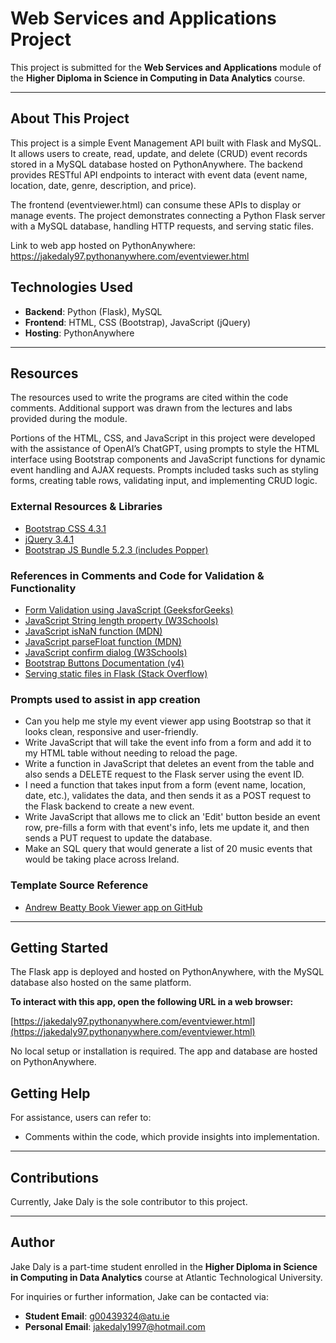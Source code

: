 # Web Services and Applications Project

This project is submitted for the **Web Services and Applications** module of the **Higher Diploma in Science in Computing in Data Analytics** course.

---

## About This Project

This project is a simple Event Management API built with Flask and MySQL. It allows users to create, read, update, and delete (CRUD) event records stored in a MySQL database hosted on PythonAnywhere. The backend provides RESTful API endpoints to interact with event data (event name, location, date, genre, description, and price).

The frontend (eventviewer.html) can consume these APIs to display or manage events. The project demonstrates connecting a Python Flask server with a MySQL database, handling HTTP requests, and serving static files.

Link to web app hosted on PythonAnywhere:  https://jakedaly97.pythonanywhere.com/eventviewer.html

## Technologies Used

- **Backend**: Python (Flask), MySQL
- **Frontend**: HTML, CSS (Bootstrap), JavaScript (jQuery)
- **Hosting**: PythonAnywhere


---

## Resources

The resources used to write the programs are cited within the code comments. Additional support was drawn from the lectures and labs provided during the module.

Portions of the HTML, CSS, and JavaScript in this project were developed with the assistance of OpenAI’s ChatGPT, using prompts to style the HTML interface using Bootstrap components and JavaScript functions for dynamic event handling and AJAX requests. 
Prompts included tasks such as styling forms, creating table rows, validating input, and implementing CRUD logic.

### External Resources & Libraries

- [Bootstrap CSS 4.3.1](https://stackpath.bootstrapcdn.com/bootstrap/4.3.1/css/bootstrap.min.css)
- [jQuery 3.4.1](https://ajax.googleapis.com/ajax/libs/jquery/3.4.1/jquery.min.js)
- [Bootstrap JS Bundle 5.2.3 (includes Popper)](https://cdn.jsdelivr.net/npm/bootstrap@5.2.3/dist/js/bootstrap.bundle.min.js)


### References in Comments and Code for Validation & Functionality

- [Form Validation using JavaScript (GeeksforGeeks)](https://www.geeksforgeeks.org/form-validation-using-javascript/)
- [JavaScript String length property (W3Schools)](https://www.w3schools.com/jsref/jsref_length_string.asp)
- [JavaScript isNaN function (MDN)](https://developer.mozilla.org/en-US/docs/Web/JavaScript/Reference/Global_Objects/isNaN)
- [JavaScript parseFloat function (MDN)](https://developer.mozilla.org/en-US/docs/Web/JavaScript/Reference/Global_Objects/parseFloat)
- [JavaScript confirm dialog (W3Schools)](https://www.w3schools.com/jsref/met_win_confirm.asp)
- [Bootstrap Buttons Documentation (v4)](https://getbootstrap.com/docs/4.0/components/buttons/)
- [Serving static files in Flask (Stack Overflow)](https://stackoverflow.com/questions/20646822/how-to-serve-static-files-in-flask)

### Prompts used to assist in app creation

- Can you help me style my event viewer app using Bootstrap so that it looks clean, responsive and user-friendly.
- Write JavaScript that will take the event info from a form and add it to my HTML table without needing to reload the page.
- Write a function in JavaScript that deletes an event from the table and also sends a DELETE request to the Flask server using the event ID.
- I need a function that takes input from a form (event name, location, date, etc.), validates the data, and then sends it as a POST request to the Flask backend to create a new event.
- Write JavaScript that allows me to click an 'Edit' button beside an event row, pre-fills a form with that event's info, lets me update it, and then sends a PUT request to update the database.
- Make an SQL query that would generate a list of 20 music events that would be taking place across Ireland.

### Template Source Reference

- [Andrew Beatty Book Viewer app on GitHub](https://github.com/andrewbeattycourseware/deploytopythonanywhere/blob/main/bookviewer.html)

---


## Getting Started

The Flask app is deployed and hosted on PythonAnywhere, with the MySQL database also hosted on the same platform. 

**To interact with this app, open the following URL in a web browser:**

[https://jakedaly97.pythonanywhere.com/eventviewer.html](https://jakedaly97.pythonanywhere.com/eventviewer.html)

No local setup or installation is required. The app and database are hosted on PythonAnywhere.


## Getting Help

For assistance, users can refer to:
- Comments within the code, which provide insights into implementation.  


---

## Contributions

Currently, Jake Daly is the sole contributor to this project.

---

## Author

Jake Daly is a part-time student enrolled in the **Higher Diploma in Science in Computing in Data Analytics** course at Atlantic Technological University.  

For inquiries or further information, Jake can be contacted via:  
- **Student Email**: g00439324@atu.ie  
- **Personal Email**: jakedaly1997@hotmail.com
